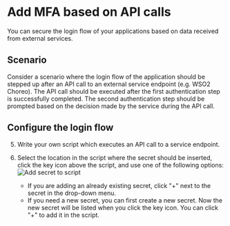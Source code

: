 # Add MFA based on API calls
You can secure the login flow of your applications based on data received from external services.

## Scenario
Consider a scenario where the login flow of the application should be stepped up after an API call to an external service endpoint (e.g. WSO2 Choreo). The API call should be executed after the first authentication step is successfully completed. The second authentication step should be prompted based on the decision made by the service during the API call.

## Configure the login flow

<CommonGuide guide='guides/fragments/manage-app/conditional-auth/configure-conditional-auth.md'/>

5. Write your own script which executes an API call to a service endpoint.

6. Select the location in the script where the secret should be inserted, click the key icon above the script, and use one of the following options:
     <img :src="$withBase('/assets/img/guides/secret/add-secret-to-script.png')" alt="Add secret to script">

     - If you are adding an already existing secret, click "+" next to the secret in the drop-down menu.
     - If you need a new secret, you can first <a :href="$withBase('/guides/authentication/conditional-auth/configure-conditional-auth/#create-a-new-secret-on-the-console')">create a new secret</a>. 
          Now the new secret will be listed when you click the key icon. You can click "+" to add it in the script. 
     




